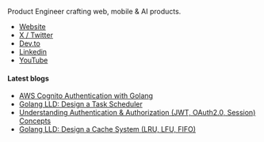Product Engineer crafting web, mobile & AI products.

- [Website](https://aashishkoshti.in/)
- [X / Twitter](https://twitter.com/ArcadeBuilds)
- [Dev.to](https://dev.to/ArcadeBuilds)
- [Linkedin](https://www.linkedin.com/in/aashishkoshti/)
- [YouTube](https://www.youtube.com/@arcadebuilds)

#### Latest blogs

<!-- BLOGS:START -->
- [AWS Cognito Authentication with Golang](https://dev.to/arcadebuilds/aws-cognito-authentication-with-golang-me5)
- [Golang LLD: Design a Task Scheduler](https://dev.to/arcadebuilds/golang-lld-design-a-task-scheduler-5deo)
- [Understanding Authentication & Authorization (JWT, OAuth2.0, Session) Concepts](https://dev.to/arcadebuilds/understanding-authentication-authorization-jwt-oauth20-session-concepts-390i)
- [Golang LLD: Design a Cache System (LRU, LFU, FIFO)](https://dev.to/arcadebuilds/golang-lld-design-a-cache-system-lru-lfu-fifo-2k9o)
<!-- BLOGS:END -->
